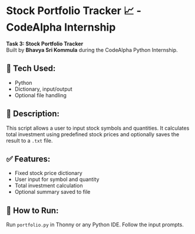 # Stock Portfolio Tracker 📈 - CodeAlpha Internship

**Task 3: Stock Portfolio Tracker**  
Built by **Bhavya Sri Kommula** during the CodeAlpha Python Internship.

## 🔧 Tech Used:
- Python
- Dictionary, input/output
- Optional file handling

## 📌 Description:
This script allows a user to input stock symbols and quantities. It calculates total investment using predefined stock prices and optionally saves the result to a `.txt` file.

## ✅ Features:
- Fixed stock price dictionary
- User input for symbol and quantity
- Total investment calculation
- Optional summary saved to file

## 🚀 How to Run:
Run `portfolio.py` in Thonny or any Python IDE. Follow the input prompts.
